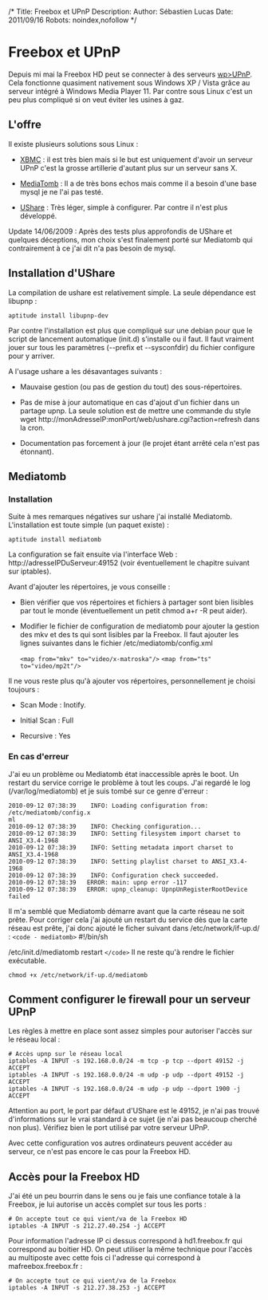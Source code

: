 /*
Title: Freebox et UPnP
Description: 
Author: Sébastien Lucas
Date: 2011/09/16
Robots: noindex,nofollow
*/
# Freebox et UPnP

Depuis mi mai la Freebox HD peut se connecter à des serveurs [wp>UPnP](wp>UPnP). Cela fonctionne quasiment nativement sous Windows XP / Vista grâce au serveur intégré à Windows Media Player 11. Par contre sous Linux c'est un peu plus compliqué si on veut éviter les usines à gaz.

## L'offre

Il existe plusieurs solutions sous Linux :

*	[XBMC](http://www.xbmc.org) : il est très bien mais si le but est uniquement d'avoir un serveur UPnP c'est la grosse artillerie d'autant plus sur un serveur sans X.

*	[MediaTomb](http://mediatomb.cc) : Il a de très bons echos mais comme il a besoin d'une base mysql je ne l'ai pas testé.

*	[UShare](http://ushare.geexbox.org/) : Très léger, simple à configurer. Par contre il n'est plus développé.

Update 14/06/2009 :
Après des tests plus approfondis de UShare et quelques déceptions, mon choix s'est finalement porté sur Mediatomb qui contrairement à ce j'ai dit n'a pas besoin de mysql.
## Installation d'UShare

La compilation de ushare est relativement simple. La seule dépendance est libupnp :

	
	aptitude install libupnp-dev


Par contre l'installation est plus que compliqué sur une debian pour que le script de lancement automatique (init.d) s'installe ou il faut. Il faut vraiment jouer sur tous les paramètres (--prefix et --sysconfdir) du fichier configure pour y arriver.

A l'usage ushare a les désavantages suivants :

*	Mauvaise gestion (ou pas de gestion du tout) des sous-répertoires.

*	Pas de mise à jour automatique en cas d'ajout d'un fichier dans un partage upnp. La seule solution est de mettre une commande du style wget http://monAdresseIP:monPort/web/ushare.cgi?action=refresh dans la cron.

*	Documentation pas forcement à jour (le projet étant arrêté cela n'est pas étonnant).
## Mediatomb

### Installation
Suite à mes remarques négatives sur ushare j'ai installé Mediatomb. L'installation est toute simple (un paquet existe) :

	
	aptitude install mediatomb


La configuration se fait ensuite via l'interface Web : http://adresseIPDuServeur:49152 (voir éventuellement le chapitre suivant sur iptables).

Avant d'ajouter les répertoires, je vous conseille : 

*	Bien vérifier que vos répertoires et fichiers à partager sont bien lisibles par tout le monde (éventuellement un petit chmod a+r -R peut aider).

*	Modifier le fichier de configuration de mediatomb pour ajouter la gestion des mkv et des ts qui sont lisibles par la Freebox. Il faut ajouter les lignes suivantes dans le fichier /etc/mediatomb/config.xml

	
	`<map from="mkv" to="video/x-matroska"/>`
	`<map from="ts" to="video/mp2t"/>`


Il ne vous reste plus qu'à ajouter vos répertoires, personnellement je choisi toujours :

*	Scan Mode : Inotify.

*	Initial Scan : Full

*	Recursive : Yes
### En cas d'erreur

J'ai eu un problème ou Mediatomb état inaccessible après le boot. Un restart du service corrige le problème à tout les coups. J'ai regardé le log (/var/log/mediatomb) et je suis tombé sur ce genre d'erreur :

	
	2010-09-12 07:38:39    INFO: Loading configuration from: /etc/mediatomb/config.x
	ml
	2010-09-12 07:38:39    INFO: Checking configuration...
	2010-09-12 07:38:39    INFO: Setting filesystem import charset to ANSI_X3.4-1968
	2010-09-12 07:38:39    INFO: Setting metadata import charset to ANSI_X3.4-1968
	2010-09-12 07:38:39    INFO: Setting playlist charset to ANSI_X3.4-1968
	2010-09-12 07:38:39    INFO: Configuration check succeeded.
	2010-09-12 07:38:39   ERROR: main: upnp error -117
	2010-09-12 07:38:39   ERROR: upnp_cleanup: UpnpUnRegisterRootDevice failed

Il m'a semblé que Mediatomb démarre avant que la carte réseau ne soit prête. Pour corriger cela j'ai ajouté un restart du service dès que la carte réseau est prête, j'ai donc ajouté le ficher suivant dans /etc/network/if-up.d/ :
`<code - mediatomb>`
#!/bin/sh

/etc/init.d/mediatomb restart
`</code>`
Il ne reste qu'à rendre le fichier exécutable.

	
	chmod +x /etc/network/if-up.d/mediatomb


## Comment configurer le firewall pour un serveur UPnP

Les règles à mettre en place sont assez simples pour autoriser l'accès sur le réseau local :

	
	# Accès upnp sur le réseau local
	iptables -A INPUT -s 192.168.0.0/24 -m tcp -p tcp --dport 49152 -j ACCEPT
	iptables -A INPUT -s 192.168.0.0/24 -m udp -p udp --dport 49152 -j ACCEPT
	iptables -A INPUT -s 192.168.0.0/24 -m udp -p udp --dport 1900 -j ACCEPT


Attention au port, le port par défaut d'UShare est le 49152, je n'ai pas trouvé d'informations sur le vrai standard à ce sujet (je n'ai pas beaucoup cherché non plus). Vérifiez bien le port utilisé par votre serveur UPnP.

Avec cette configuration vos autres ordinateurs peuvent accéder au serveur, ce n'est pas encore le cas pour la Freebox HD.

## Accès pour la Freebox HD

J'ai été un peu bourrin dans le sens ou je fais une confiance totale à la Freebox, je lui autorise un accès complet sur tous les ports :

	
	# On accepte tout ce qui vient/va de la Freebox HD
	iptables -A INPUT -s 212.27.40.254 -j ACCEPT


Pour information l'adresse IP ci dessus correspond à hd1.freebox.fr qui correspond au boitier HD. On peut utiliser la même technique pour l'accès au multiposte avec cette fois ci l'adresse qui correspond à mafreebox.freebox.fr :

	
	# On accepte tout ce qui vient/va de la Freebox
	iptables -A INPUT -s 212.27.38.253 -j ACCEPT


